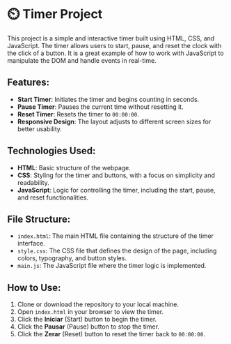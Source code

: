 # ⏲️ Timer Project

This project is a simple and interactive timer built using HTML, CSS, and JavaScript. The timer allows users to start, pause, and reset the clock with the click of a button. It is a great example of how to work with JavaScript to manipulate the DOM and handle events in real-time.

## Features:
- **Start Timer**: Initiates the timer and begins counting in seconds.
- **Pause Timer**: Pauses the current time without resetting it.
- **Reset Timer**: Resets the timer to `00:00:00`.
- **Responsive Design**: The layout adjusts to different screen sizes for better usability.

## Technologies Used:
- **HTML**: Basic structure of the webpage.
- **CSS**: Styling for the timer and buttons, with a focus on simplicity and readability.
- **JavaScript**: Logic for controlling the timer, including the start, pause, and reset functionalities.

## File Structure:
- `index.html`: The main HTML file containing the structure of the timer interface.
- `style.css`: The CSS file that defines the design of the page, including colors, typography, and button styles.
- `main.js`: The JavaScript file where the timer logic is implemented.

## How to Use:
1. Clone or download the repository to your local machine.
2. Open `index.html` in your browser to view the timer.
3. Click the **Iniciar** (Start) button to begin the timer.
4. Click the **Pausar** (Pause) button to stop the timer.
5. Click the **Zerar** (Reset) button to reset the timer back to `00:00:00`.
